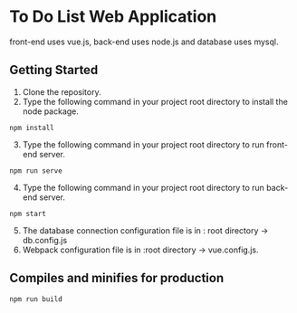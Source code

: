 # To Do List Web Application
front-end uses vue.js, back-end uses node.js and database uses mysql.

## Getting Started

1. Clone the repository.
2. Type the following command in your project root directory to install the node package.

```
npm install
```

3. Type the following command in your project root directory to run front-end server.

```
npm run serve
```

4. Type the following command in your project root directory to run back-end server.

```
npm start
```

5. The database connection configuration file is in : root directory -> db.config.js
6. Webpack configuration file is in :root directory -> vue.config.js.

## Compiles and minifies for production

```
npm run build
```